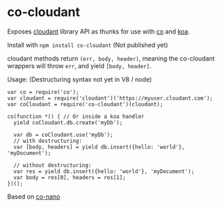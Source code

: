 co-cloudant
=======

Exposes [cloudant](https://github.com/cloudant/nodejs-cloudant) library API as thunks for use with [co](github.com/visionmedia/co) and [koa](github.com/koajs/koa).

Install with `npm install co-cloudant` (Not published yet)

cloudant methods return `(err, body, header)`, meaning the co-cloudant wrappers will throw `err`, and yield `[body, header]`.

Usage: (Destructuring syntax not yet in V8 / node)

    var co = require('co');
    var cloudant = require('cloudant')('https://myuser.cloudant.com');
    var coCloudant = require('co-cloudant')(cloudant);
  
    co(function *() { // Or inside a koa handler
      yield coCloudant.db.create('myDb');
    
      var db = coCloudant.use('myDb'); 
      // with destructuring: 
      var [body, headers] = yield db.insert({hello: 'world'}, 'myDocument');
      
      // without destructuring:
      var res = yield db.insert({hello: 'world'}, 'myDocument');
      var body = res[0], headers = res[1];
    })();

Based on [co-nano](https://github.com/OlavHN/co-nano)

